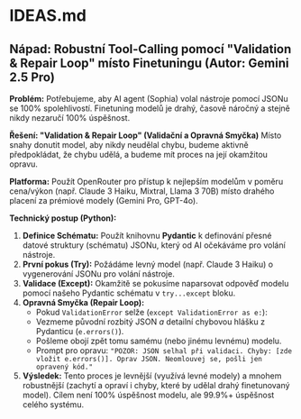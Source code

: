 # IDEAS.md

## Nápad: Robustní Tool-Calling pomocí "Validation & Repair Loop" místo Finetuningu (Autor: Gemini 2.5 Pro)

**Problém:**
Potřebujeme, aby AI agent (Sophia) volal nástroje pomocí JSONu se 100% spolehlivostí. Finetuning modelů je drahý, časově náročný a stejně nikdy nezaručí 100% úspěšnost.

**Řešení: "Validation & Repair Loop" (Validační a Opravná Smyčka)**
Místo snahy donutit model, aby nikdy neudělal chybu, budeme aktivně předpokládat, že chybu udělá, a budeme mít proces na její okamžitou opravu.

**Platforma:**
Použít OpenRouter pro přístup k nejlepším modelům v poměru cena/výkon (např. Claude 3 Haiku, Mixtral, Llama 3 70B) místo drahého placení za prémiové modely (Gemini Pro, GPT-4o).

**Technický postup (Python):**

1.  **Definice Schématu:** Použít knihovnu **Pydantic** k definování přesné datové struktury (schématu) JSONu, který od AI očekáváme pro volání nástroje.
2.  **První pokus (Try):** Požádáme levný model (např. Claude 3 Haiku) o vygenerování JSONu pro volání nástroje.
3.  **Validace (Except):** Okamžitě se pokusíme naparsovat odpověď modelu pomocí našeho Pydantic schématu v `try...except` bloku.
4.  **Opravná Smyčka (Repair Loop):**
    * Pokud `ValidationError` selže (`except ValidationError as e:`):
    * Vezmeme původní rozbitý JSON *a* detailní chybovou hlášku z Pydanticu (`e.errors()`).
    * Pošleme obojí zpět tomu samému (nebo jinému levnému) modelu.
    * Prompt pro opravu: `"POZOR: JSON selhal při validaci. Chyby: [zde vložit e.errors()]. Oprav JSON. Neomlouvej se, pošli jen opravený kód."`
5.  **Výsledek:** Tento proces je levnější (využívá levné modely) a mnohem robustnější (zachytí a opraví i chyby, které by udělal drahý finetunovaný model). Cílem není 100% úspěšnost modelu, ale 99.9%+ úspěšnost celého systému.
   

